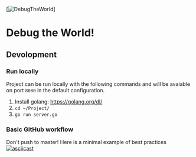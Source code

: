 [![DebugTheWorld](https://imgur.com/FUi5NMc.png)]
# Debug the World!

## Devolopment

### Run locally

Project can be run locally with the following commands and will be avaiable on port `8080` in the default configuration.

1. Install golang: https://golang.org/dl/
2. `cd ~/Project/`
3. `go run server.go`

### Basic GitHub workflow

Don't push to master!
Here is a minimal example of best practices
[![asciicast](https://asciinema.org/a/iLBfRLGvsEtAYDuUnrnLVxAwn.svg)](https://asciinema.org/a/iLBfRLGvsEtAYDuUnrnLVxAwn)
